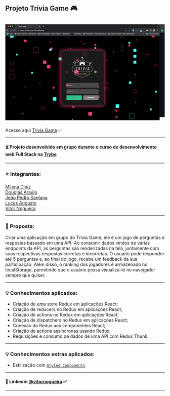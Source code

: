 ## Projeto Trivia Game 🎮

![alt text](/project.png)
---

Acesse aqui [Trivia Game](https://game-trivia-grupo-28.netlify.app/) ✅

---
#### ⏳ Projeto desenvolvido em grupo durante o curso de desenvolvimento web Full Stack na [Trybe](https://www.betrybe.com/)

---
### ⭐️ Integrantes:
[Milena Diniz](https://www.linkedin.com/in/milenadinizvieira/) </br>
[Douglas Araújo](https://www.linkedin.com/in/douglasaraujodev/) </br>
[João Pedro Santana](https://www.linkedin.com/in/joaopedrosantanac/) </br>
[Lucas Augusto](https://www.linkedin.com/in/lucasaugustoarcebispoferreira-dev/) </br>
[Vitor Nogueira](https://www.linkedin.com/in/vitor-noqueira-dev/)

----
### 📝 Proposta:
 Criar uma aplicação em grupo do Trivia Game, ele é um jogo de perguntas e respostas baseado em uma API. Ao consumir dados vindos de várias endpoints da API, as perguntas são renderizadas na tela, juntamente com suas respectivas respostas corretas e incorretas. O usuário pode responder até 5 perguntas e, ao final do jogo, recebe um feedback da sua participação. Além disso, o ranking dos jogadores é armazenado no localStorage, permitindo que o usuário possa visualizá-lo no navegador sempre que quiser.

----

### 💡 Conhecimentos aplicados:

- Criação de uma store Redux em aplicações React;
- Criação de reducers no Redux em aplicações React;
- Criação de actions no Redux em aplicações React;
- Criação de dispatchers no Redux em aplicações React;
- Conexão do Redux aos componentes React;
- Criação de actions assíncronas usando Redux;
- Requisições e consumo de dados de uma API com Redux Thunk.

---
### 💡 Conhecimentos extras aplicados:

- Estilização com [```Styled Components```](https://styled-components.com/)
---

#### 🔗 Linkedin [@vitornogueira](https://www.linkedin.com/in/vitor-noqueira-913a9284/) ✅
---
